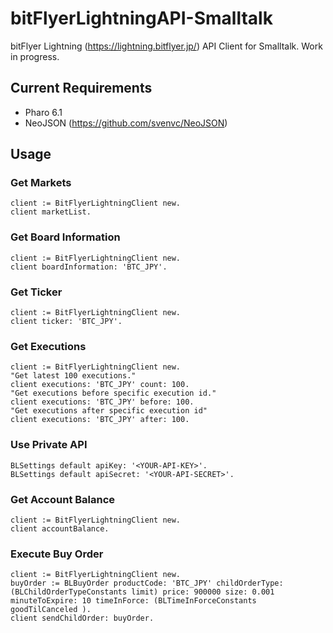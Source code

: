 # bitFlyerLightningAPI-Smalltalk

bitFlyer Lightning (https://lightning.bitflyer.jp/) API Client for Smalltalk. Work in progress.

## Current Requirements
- Pharo 6.1
- NeoJSON (https://github.com/svenvc/NeoJSON)

## Usage

### Get Markets

```smalltalk
client := BitFlyerLightningClient new.
client marketList.
```

### Get Board Information

```smalltalk
client := BitFlyerLightningClient new.
client boardInformation: 'BTC_JPY'.
```

### Get Ticker

```smalltalk
client := BitFlyerLightningClient new.
client ticker: 'BTC_JPY'.
```

### Get Executions

```smalltalk
client := BitFlyerLightningClient new.
"Get latest 100 executions."
client executions: 'BTC_JPY' count: 100.
"Get executions before specific execution id."
client executions: 'BTC_JPY' before: 100.
"Get executions after specific execution id"
client executions: 'BTC_JPY' after: 100.
```

### Use Private API

```smalltalk
BLSettings default apiKey: '<YOUR-API-KEY>'.
BLSettings default apiSecret: '<YOUR-API-SECRET>'.
```

### Get Account Balance

```smalltalk
client := BitFlyerLightningClient new.
client accountBalance.
```

### Execute Buy Order
```smalltalk
client := BitFlyerLightningClient new.
buyOrder := BLBuyOrder productCode: 'BTC_JPY' childOrderType: (BLChildOrderTypeConstants limit) price: 900000 size: 0.001 minuteToExpire: 10 timeInForce: (BLTimeInForceConstants goodTilCanceled ).
client sendChildOrder: buyOrder.
```
